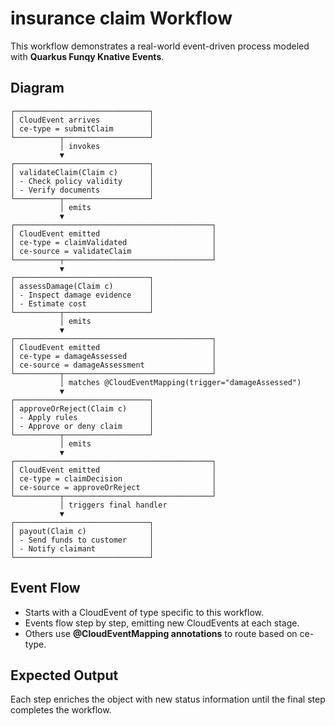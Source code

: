 # insurance claim Workflow

This workflow demonstrates a real-world event-driven process modeled with **Quarkus Funqy Knative Events**.

## Diagram
```
┌──────────────────────────────┐
│ CloudEvent arrives           │
│ ce-type = submitClaim        │
└──────────┬───────────────────┘
           │ invokes
           ▼
┌──────────────────────────────┐
│ validateClaim(Claim c)       │
│ - Check policy validity      │
│ - Verify documents           │
└──────────┬───────────────────┘
           │ emits
           ▼
┌────────────────────────────────────────────┐
│ CloudEvent emitted                         │
│ ce-type = claimValidated                   │
│ ce-source = validateClaim                  │
└──────────┬─────────────────────────────────┘
           ▼
┌──────────────────────────────┐
│ assessDamage(Claim c)        │
│ - Inspect damage evidence    │
│ - Estimate cost              │
└──────────┬───────────────────┘
           │ emits
           ▼
┌────────────────────────────────────────────┐
│ CloudEvent emitted                         │
│ ce-type = damageAssessed                   │
│ ce-source = damageAssessment               │
└──────────┬─────────────────────────────────┘
           │ matches @CloudEventMapping(trigger="damageAssessed")
           ▼
┌──────────────────────────────┐
│ approveOrReject(Claim c)     │
│ - Apply rules                │
│ - Approve or deny claim      │
└──────────┬───────────────────┘
           │ emits
           ▼
┌────────────────────────────────────────────┐
│ CloudEvent emitted                         │
│ ce-type = claimDecision                    │
│ ce-source = approveOrReject                │
└──────────┬─────────────────────────────────┘
           │ triggers final handler
           ▼
┌──────────────────────────────┐
│ payout(Claim c)              │
│ - Send funds to customer     │
│ - Notify claimant            │
└──────────────────────────────┘
```

## Event Flow
- Starts with a CloudEvent of type specific to this workflow.
- Events flow step by step, emitting new CloudEvents at each stage.
- Others use **@CloudEventMapping annotations** to route based on ce-type.

## Expected Output
Each step enriches the object with new status information until the final step completes the workflow.
